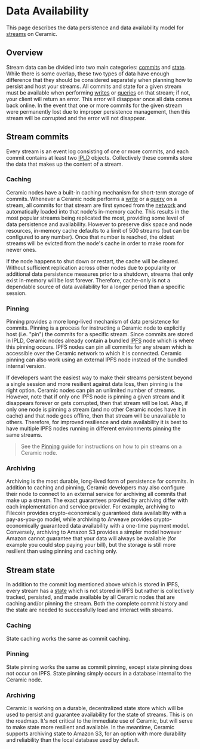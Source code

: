 # Data Availability

This page describes the data persistence and data availability model for [streams](../glossary.md#streams) on Ceramic.

## **Overview**

Stream data can be divided into two main categories: [commits](../glossary.md#commits) and [state](../glossary.md#state). While there is some overlap, these two types of data have enough difference that they should be considered separately when planning how to persist and host your streams. All commits and state for a given stream must be available when performing [writes](../../build/javascript/writes.md) or [queries](../../build/javascript/queries.md) on that stream; if not, your client will return an error. This error will disappear once all data comes back online. In the event that one or more commits for the given stream were permanently lost due to improper persistence management, then this stream will be corrupted and the error will not disappear.

## **Stream commits**
 
Every stream is an event log consisting of one or more commits, and each commit contains at least two [IPLD](../glossary.md#ipld) objects. Collectively these commits store the data that makes up the content of a stream.

### Caching

Ceramic nodes have a built-in caching mechanism for short-term storage of commits. Whenever a Ceramic node performs a [write](../../build/javascript/writes.md) or a [query](../../build/javascript/queries.md) on a stream, all commits for that stream are first synced from the [network](../glossary.md#networks) and automatically loaded into that node's in-memory cache. This results in the most popular streams being replicated the most, providing some level of data persistence and availability. However to preserve disk space and node resources, in-memory cache defaults to a limit of 500 streams (but can be configured to any number). Once that number is reached, the oldest streams will be evicted from the node's cache in order to make room for newer ones.

If the node happens to shut down or restart, the cache will be cleared. Without sufficient replication across other nodes due to popularity or additional data persistence measures prior to a shutdown, streams that only exist in-memory will be lost forever. Therefore, cache-only is not a dependable source of data availability for a longer period than a specific session.

### Pinning

Pinning provides a more long-lived mechanism of data persistence for commits. Pinning is a process for instructing a Ceramic node to explicitly host (i.e. "pin") the commits for a specific stream. Since commits are stored in IPLD, Ceramic nodes already contain a bundled [IPFS](../glossary.md#ipfs) node which is where this pinning occurs. IPFS nodes can pin all commits for any stream which is accessible over the Ceramic network to which it is connected. Ceramic pinning can also work using an external IPFS node instead of the bundled internal version.

If developers want the easiest way to make their streams persistent beyond a single session and more resilient against data loss, then pinning is the right option. Ceramic nodes can pin an unlimited number of streams. However, note that if only one IPFS node is pinning a given stream and it disappears forever or gets corrupted, then that stream will be lost. Also, if only one node is pinning a stream (and no other Ceramic nodes have it in cache) and that node goes offline, then that stream will be unavailable to others. Therefore, for improved resilience and data availability it is best to have multiple IPFS nodes running in different environments pinning the same streams.

> See the [Pinning](../../build/javascript/pinning.md) guide for instructions on how to pin streams on a Ceramic node.

### Archiving

Archiving is the most durable, long-lived form of persistence for commits. In addition to caching and pinning, Ceramic developers may also configure their node to connect to an external service for archiving all commits that make up a stream. The exact guarantees provided by archiving differ with each implementation and service provider. For example, archiving to Filecoin provides crypto-economically guaranteed data availability with a pay-as-you-go model, while archiving to Arweave provides crypto-economically guaranteed data availability with a one-time payment model. Conversely, archiving to Amazon S3 provides a simpler model however Amazon cannot guarantee that your data will always be available (for example you could stop paying your bill), but the storage is still more resilient than using pinning and caching only.

## **Stream state**

In addition to the commit log mentioned above which is stored in IPFS, every stream has a [state](../glossary.md#state) which is not stored in IPFS but rather is collectively tracked, persisted, and made available by all Ceramic nodes that are caching and/or pinning the stream. Both the complete commit history and the state are needed to successfully load and interact with streams.

### Caching

State caching works the same as commit caching.

### Pinning

State pinning works the same as commit pinning, except state pinning does not occur on IPFS. State pinning simply occurs in a database internal to the Ceramic node.

### Archiving

Ceramic is working on a durable, decentralized state store which will be used to persist and guarantee availability for the state of streams. This is on the roadmap. It's not critical to the immediate use of Ceramic, but will serve to make state more resilient and available. In the meantime, Ceramic supports archiving state to Amazon S3, for an option with more durability and reliability than the local database used by default.
